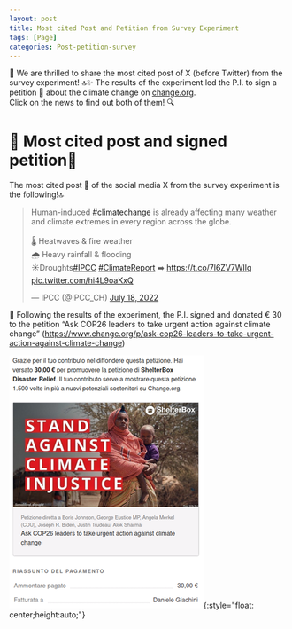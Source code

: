 ```yaml
---
layout: post
title: Most cited Post and Petition from Survey Experiment
tags: [Page]
categories: Post-petition-survey
---
```


📣 We are thrilled to share the most cited post of X (before Twitter) from the survey experiment! 🔝✨ The results of the experiment led the P.I. to sign a petition 📝 about the climate change on <a href="https://www.change.org">change.org</a>.  
Click on the news to find out both of them! 🔍



# 🎉 Most cited post and signed petition📝
The most cited post 📣 of the social media X from the survey experiment is the following!🔝

<blockquote class="twitter-tweet"><p lang="en" dir="ltr">Human-induced <a href="https://twitter.com/hashtag/climatechange?src=hash&amp;ref_src=twsrc%5Etfw">#climatechange</a> is already affecting many weather and climate extremes in every region across the globe.<br><br>🌡️ Heatwaves &amp; fire weather<br>🌧️ Heavy rainfall &amp; flooding<br>☀️Droughts<a href="https://twitter.com/hashtag/IPCC?src=hash&amp;ref_src=twsrc%5Etfw">#IPCC</a> <a href="https://twitter.com/hashtag/ClimateReport?src=hash&amp;ref_src=twsrc%5Etfw">#ClimateReport</a> ➡️ <a href="https://t.co/7l6ZV7WIlq">https://t.co/7l6ZV7WIlq</a> <a href="https://t.co/hi4L9oaKxQ">pic.twitter.com/hi4L9oaKxQ</a></p>&mdash; IPCC (@IPCC_CH) <a href="https://twitter.com/IPCC_CH/status/1549013628648673283?ref_src=twsrc%5Etfw">July 18, 2022</a></blockquote> <script async src="https://platform.twitter.com/widgets.js" charset="utf-8"></script> 

📝 Following the results of the experiment, the P.I. signed and donated € 30 to the petition “Ask COP26 leaders to take urgent action against climate change” (<a href="https://www.change.org/p/ask-cop26-leaders-to-take-urgent-action-against-climate-change">https://www.change.org/p/ask-cop26-leaders-to-take-urgent-action-against-climate-change</a>) 

![Book logo](/assets/img/petition.png){:style="float: center;height:auto;"}


 
